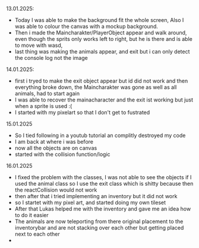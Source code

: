 13.01.2025:
+ Today I was able to make the background fit the whole screen, Also I was able to colour the canvas with a mockup background.
+ Then i made the Maincharakter/PlayerObject appear and walk around, even though the sprits only works left to right, but he is there and is able to move with wasd,
+ last thing was making the animals appear, and exit but i can only detect the console log not the image

14.01.2025:
+ first i tryed to make the exit object appear but id did not work and then everything broke down, the Maincharakter was gone as well as all animals, had to start again
+ I was able to recover the mainacharacter and the exit ist working but just when a sprite is used :(
+ I started with my pixelart so that I don't get to fustrated

15.01.2025
+ So I tied following in a youtub tutorial an complitly destroyed my code
+ I am back at where i was before
+ now all the objects are on canvas
+ started with the collision function/logic

16.01.2025
+ I fixed the problem with the classes, I was not able to see the objects if I used the animal class so I use the exit class which is shitty because then the reactCollision would not work
+ then after that i tried implementing an inventory but it did not work
+ so I startet with my pixel art, and started doing my own tileset
+ After that Lukas helped me with the inventory and gave me an idea how to do it easier
+ The animals are now teleporting from there original placement to the inventorybar and are not stacking over each other but getting placed next to each other
+ 
